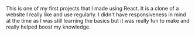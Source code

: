 This is one of my first projects that I made using React. It is a clone of a website I really like and use regularly. I didn't have responsiveness in mind at the time as I was still learning the basics but it was really fun to make and really helped boost my knowledge.
